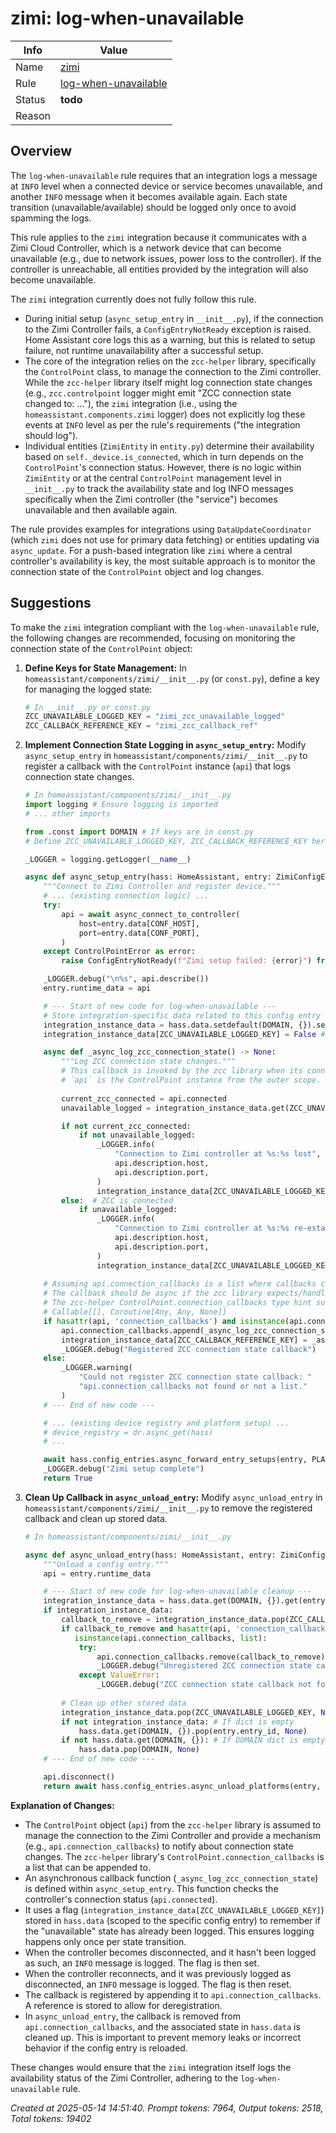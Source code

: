# zimi: log-when-unavailable

| Info   | Value                                                                    |
|--------|--------------------------------------------------------------------------|
| Name   | [zimi](https://www.home-assistant.io/integrations/zimi/) |
| Rule   | [log-when-unavailable](https://developers.home-assistant.io/docs/core/integration-quality-scale/rules/log-when-unavailable)                                                     |
| Status | **todo**                                                                 |
| Reason |                                                                          |

## Overview

The `log-when-unavailable` rule requires that an integration logs a message at `INFO` level when a connected device or service becomes unavailable, and another `INFO` message when it becomes available again. Each state transition (unavailable/available) should be logged only once to avoid spamming the logs.

This rule applies to the `zimi` integration because it communicates with a Zimi Cloud Controller, which is a network device that can become unavailable (e.g., due to network issues, power loss to the controller). If the controller is unreachable, all entities provided by the integration will also become unavailable.

The `zimi` integration currently does not fully follow this rule.
*   During initial setup (`async_setup_entry` in `__init__.py`), if the connection to the Zimi Controller fails, a `ConfigEntryNotReady` exception is raised. Home Assistant core logs this as a warning, but this is related to setup failure, not runtime unavailability after a successful setup.
*   The core of the integration relies on the `zcc-helper` library, specifically the `ControlPoint` class, to manage the connection to the Zimi controller. While the `zcc-helper` library itself might log connection state changes (e.g., `zcc.controlpoint` logger might emit "ZCC connection state changed to: ..."), the `zimi` integration (i.e., using the `homeassistant.components.zimi` logger) does not explicitly log these events at `INFO` level as per the rule's requirements ("the integration should log").
*   Individual entities (`ZimiEntity` in `entity.py`) determine their availability based on `self._device.is_connected`, which in turn depends on the `ControlPoint`'s connection status. However, there is no logic within `ZimiEntity` or at the central `ControlPoint` management level in `__init__.py` to track the availability state and log INFO messages specifically when the Zimi controller (the "service") becomes unavailable and then available again.

The rule provides examples for integrations using `DataUpdateCoordinator` (which `zimi` does not use for primary data fetching) or entities updating via `async_update`. For a push-based integration like `zimi` where a central controller's availability is key, the most suitable approach is to monitor the connection state of the `ControlPoint` object and log changes.

## Suggestions

To make the `zimi` integration compliant with the `log-when-unavailable` rule, the following changes are recommended, focusing on monitoring the connection state of the `ControlPoint` object:

1.  **Define Keys for State Management:**
    In `homeassistant/components/zimi/__init__.py` (or `const.py`), define a key for managing the logged state:
    ```python
    # In __init__.py or const.py
    ZCC_UNAVAILABLE_LOGGED_KEY = "zimi_zcc_unavailable_logged"
    ZCC_CALLBACK_REFERENCE_KEY = "zimi_zcc_callback_ref"
    ```

2.  **Implement Connection State Logging in `async_setup_entry`:**
    Modify `async_setup_entry` in `homeassistant/components/zimi/__init__.py` to register a callback with the `ControlPoint` instance (`api`) that logs connection state changes.

    ```python
    # In homeassistant/components/zimi/__init__.py
    import logging # Ensure logging is imported
    # ... other imports
    
    from .const import DOMAIN # If keys are in const.py
    # Define ZCC_UNAVAILABLE_LOGGED_KEY, ZCC_CALLBACK_REFERENCE_KEY here if not in const.py

    _LOGGER = logging.getLogger(__name__)

    async def async_setup_entry(hass: HomeAssistant, entry: ZimiConfigEntry) -> bool:
        """Connect to Zimi Controller and register device."""
        # ... (existing connection logic) ...
        try:
            api = await async_connect_to_controller(
                host=entry.data[CONF_HOST],
                port=entry.data[CONF_PORT],
            )
        except ControlPointError as error:
            raise ConfigEntryNotReady(f"Zimi setup failed: {error}") from error

        _LOGGER.debug("\n%s", api.describe())
        entry.runtime_data = api

        # --- Start of new code for log-when-unavailable ---
        # Store integration-specific data related to this config entry
        integration_instance_data = hass.data.setdefault(DOMAIN, {}).setdefault(entry.entry_id, {})
        integration_instance_data[ZCC_UNAVAILABLE_LOGGED_KEY] = False # Initialize as available

        async def _async_log_zcc_connection_state() -> None:
            """Log ZCC connection state changes."""
            # This callback is invoked by the zcc library when its connection state changes.
            # `api` is the ControlPoint instance from the outer scope.
            
            current_zcc_connected = api.connected
            unavailable_logged = integration_instance_data.get(ZCC_UNAVAILABLE_LOGGED_KEY, False)

            if not current_zcc_connected:
                if not unavailable_logged:
                    _LOGGER.info(
                        "Connection to Zimi controller at %s:%s lost",
                        api.description.host,
                        api.description.port,
                    )
                    integration_instance_data[ZCC_UNAVAILABLE_LOGGED_KEY] = True
            else:  # ZCC is connected
                if unavailable_logged:
                    _LOGGER.info(
                        "Connection to Zimi controller at %s:%s re-established",
                        api.description.host,
                        api.description.port,
                    )
                    integration_instance_data[ZCC_UNAVAILABLE_LOGGED_KEY] = False
        
        # Assuming api.connection_callbacks is a list where callbacks can be appended.
        # The callback should be async if the zcc library expects/handles awaitable callbacks.
        # The zcc-helper ControlPoint.connection_callbacks type hint suggests it expects
        # Callable[[], Coroutine[Any, Any, None]]
        if hasattr(api, 'connection_callbacks') and isinstance(api.connection_callbacks, list):
            api.connection_callbacks.append(_async_log_zcc_connection_state)
            integration_instance_data[ZCC_CALLBACK_REFERENCE_KEY] = _async_log_zcc_connection_state
            _LOGGER.debug("Registered ZCC connection state callback")
        else:
            _LOGGER.warning(
                "Could not register ZCC connection state callback: "
                "api.connection_callbacks not found or not a list."
            )
        # --- End of new code ---

        # ... (existing device registry and platform setup) ...
        # device_registry = dr.async_get(hass)
        # ...

        await hass.config_entries.async_forward_entry_setups(entry, PLATFORMS)
        _LOGGER.debug("Zimi setup complete")
        return True
    ```

3.  **Clean Up Callback in `async_unload_entry`:**
    Modify `async_unload_entry` in `homeassistant/components/zimi/__init__.py` to remove the registered callback and clean up stored data.

    ```python
    # In homeassistant/components/zimi/__init__.py

    async def async_unload_entry(hass: HomeAssistant, entry: ZimiConfigEntry) -> bool:
        """Unload a config entry."""
        api = entry.runtime_data

        # --- Start of new code for log-when-unavailable cleanup ---
        integration_instance_data = hass.data.get(DOMAIN, {}).get(entry.entry_id)
        if integration_instance_data:
            callback_to_remove = integration_instance_data.pop(ZCC_CALLBACK_REFERENCE_KEY, None)
            if callback_to_remove and hasattr(api, 'connection_callbacks') and \
               isinstance(api.connection_callbacks, list):
                try:
                    api.connection_callbacks.remove(callback_to_remove)
                    _LOGGER.debug("Unregistered ZCC connection state callback")
                except ValueError:
                    _LOGGER.debug("ZCC connection state callback not found for removal.")
            
            # Clean up other stored data
            integration_instance_data.pop(ZCC_UNAVAILABLE_LOGGED_KEY, None)
            if not integration_instance_data: # If dict is empty
                hass.data.get(DOMAIN, {}).pop(entry.entry_id, None)
            if not hass.data.get(DOMAIN, {}): # If DOMAIN dict is empty
                hass.data.pop(DOMAIN, None)
        # --- End of new code ---

        api.disconnect()
        return await hass.config_entries.async_unload_platforms(entry, PLATFORMS)
    ```

**Explanation of Changes:**
*   The `ControlPoint` object (`api`) from the `zcc-helper` library is assumed to manage the connection to the Zimi Controller and provide a mechanism (e.g., `api.connection_callbacks`) to notify about connection state changes. The `zcc-helper` library's `ControlPoint.connection_callbacks` is a list that can be appended to.
*   An asynchronous callback function (`_async_log_zcc_connection_state`) is defined within `async_setup_entry`. This function checks the controller's connection status (`api.connected`).
*   It uses a flag (`integration_instance_data[ZCC_UNAVAILABLE_LOGGED_KEY]`) stored in `hass.data` (scoped to the specific config entry) to remember if the "unavailable" state has already been logged. This ensures logging happens only once per state transition.
*   When the controller becomes disconnected, and it hasn't been logged as such, an `INFO` message is logged. The flag is then set.
*   When the controller reconnects, and it was previously logged as disconnected, an `INFO` message is logged. The flag is then reset.
*   The callback is registered by appending it to `api.connection_callbacks`. A reference is stored to allow for deregistration.
*   In `async_unload_entry`, the callback is removed from `api.connection_callbacks`, and the associated state in `hass.data` is cleaned up. This is important to prevent memory leaks or incorrect behavior if the config entry is reloaded.

These changes would ensure that the `zimi` integration itself logs the availability status of the Zimi Controller, adhering to the `log-when-unavailable` rule.

_Created at 2025-05-14 14:51:40. Prompt tokens: 7964, Output tokens: 2518, Total tokens: 19402_
